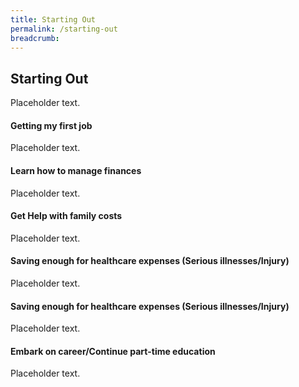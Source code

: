 ```yaml
---
title: Starting Out
permalink: /starting-out
breadcrumb: 
---
```


## Starting Out

Placeholder text.

#### Getting my first job

Placeholder text.

#### Learn how to manage finances

Placeholder text.

#### Get Help with family costs

Placeholder text.

#### Saving enough for healthcare expenses (Serious illnesses/Injury)

Placeholder text.

#### Saving enough for healthcare expenses (Serious illnesses/Injury)

Placeholder text.

#### Embark on career/Continue part-time education

Placeholder text.


